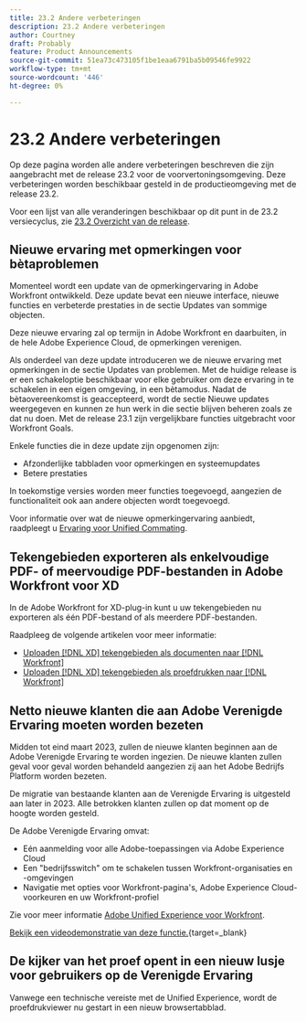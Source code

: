 ```yaml
---
title: 23.2 Andere verbeteringen
description: 23.2 Andere verbeteringen
author: Courtney
draft: Probably
feature: Product Announcements
source-git-commit: 51ea73c473105f1be1eaa6791ba5b09546fe9922
workflow-type: tm+mt
source-wordcount: '446'
ht-degree: 0%

---
```


# 23.2 Andere verbeteringen

Op deze pagina worden alle andere verbeteringen beschreven die zijn aangebracht met de release 23.2 voor de voorvertoningsomgeving. Deze verbeteringen worden beschikbaar gesteld in de productieomgeving met de release 23.2.

Voor een lijst van alle veranderingen beschikbaar op dit punt in de 23.2 versiecyclus, zie [23.2 Overzicht van de release](/help/quicksilver/product-announcements/product-releases/23.2-release-activity/23-2-release-overview.md).

## Nieuwe ervaring met opmerkingen voor bètaproblemen

Momenteel wordt een update van de opmerkingervaring in Adobe Workfront ontwikkeld. Deze update bevat een nieuwe interface, nieuwe functies en verbeterde prestaties in de sectie Updates van sommige objecten.

Deze nieuwe ervaring zal op termijn in Adobe Workfront en daarbuiten, in de hele Adobe Experience Cloud, de opmerkingen verenigen.

Als onderdeel van deze update introduceren we de nieuwe ervaring met opmerkingen in de sectie Updates van problemen. Met de huidige release is er een schakeloptie beschikbaar voor elke gebruiker om deze ervaring in te schakelen in een eigen omgeving, in een bètamodus. Nadat de bètaovereenkomst is geaccepteerd, wordt de sectie Nieuwe updates weergegeven en kunnen ze hun werk in die sectie blijven beheren zoals ze dat nu doen.
Met de release 23.1 zijn vergelijkbare functies uitgebracht voor Workfront Goals.

Enkele functies die in deze update zijn opgenomen zijn:

* Afzonderlijke tabbladen voor opmerkingen en systeemupdates
* Betere prestaties

In toekomstige versies worden meer functies toegevoegd, aangezien de functionaliteit ook aan andere objecten wordt toegevoegd.

Voor informatie over wat de nieuwe opmerkingervaring aanbiedt, raadpleegt u [Ervaring voor Unified Commating](/help/quicksilver/workfront-basics/updating-work-items-and-viewing-updates/unified-commenting-experience.md).

## Tekengebieden exporteren als enkelvoudige PDF- of meervoudige PDF-bestanden in Adobe Workfront voor XD

In de Adobe Workfront for XD-plug-in kunt u uw tekengebieden nu exporteren als één PDF-bestand of als meerdere PDF-bestanden.

Raadpleeg de volgende artikelen voor meer informatie:

* [Uploaden [!DNL XD] tekengebieden als documenten naar [!DNL Workfront]](/help/quicksilver/workfront-integrations-and-apps/adobe-workfront-for-creative-cloud/wf-adobe-xd-docs.md)
* [Uploaden [!DNL XD] tekengebieden als proefdrukken naar [!DNL Workfront]](/help/quicksilver/workfront-integrations-and-apps/adobe-workfront-for-creative-cloud/wf-adobe-xd-proofs.md)

## Netto nieuwe klanten die aan Adobe Verenigde Ervaring moeten worden bezeten

Midden tot eind maart 2023, zullen de nieuwe klanten beginnen aan de Adobe Verenigde Ervaring te worden ingezien. De nieuwe klanten zullen geval voor geval worden behandeld aangezien zij aan het Adobe Bedrijfs Platform worden bezeten.

De migratie van bestaande klanten aan de Verenigde Ervaring is uitgesteld aan later in 2023. Alle betrokken klanten zullen op dat moment op de hoogte worden gesteld.

De Adobe Verenigde Ervaring omvat:

* Eén aanmelding voor alle Adobe-toepassingen via Adobe Experience Cloud
* Een &quot;bedrijfsswitch&quot; om te schakelen tussen Workfront-organisaties en -omgevingen
* Navigatie met opties voor Workfront-pagina&#39;s, Adobe Experience Cloud-voorkeuren en uw Workfront-profiel

Zie voor meer informatie [Adobe Unified Experience voor Workfront](/help/quicksilver/workfront-basics/navigate-workfront/workfront-navigation/adobe-unified-experience.md).

[Bekijk een videodemonstratie van deze functie.](https://video.tv.adobe.com/v/3412388/){target=_blank}

## De kijker van het proef opent in een nieuw lusje voor gebruikers op de Verenigde Ervaring

Vanwege een technische vereiste met de Unified Experience, wordt de proefdrukviewer nu gestart in een nieuw browsertabblad.